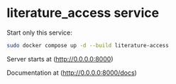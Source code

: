 # literature_access service
Start only this service:
```bash
sudo docker compose up -d --build literature-access
```
Server starts at
(http://0.0.0.0:8000)

Documentation at
(http://0.0.0.0:8000/docs)
